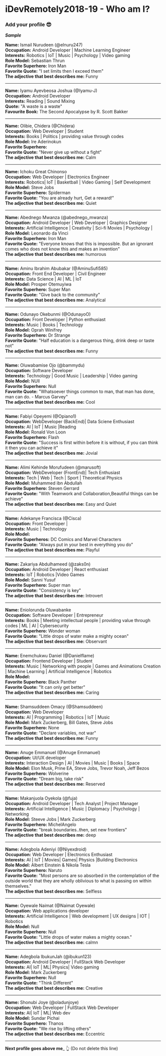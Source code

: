 ﻿# iDevRemotely2018-19 - Who am I?
### Add your profile 😎
**_Sample_**

**Name:** Ismail Nurudeen (@elnuru247) <br>
**Occupation:** Android Developer | Machine Learning Engineer <br>
**Interests:** Robotics | IoT | Music | Psychology | Video gaming <br>
**Role Model:** Sebastian Thrun <br>
**Favorite Superhero:** Iron Man <br>
**Favorite Quote:** "I set limits then I exceed them" <br>
**The adjective that best describes me:** Funny <br>
___
**Name:** Iyamu Ayevbeosa Joshua (@Iyamu-J) <br>
**Occupation:** Android Developer <br>
**Interests:** Reading | Sound Mixing<br>
**Quote:** "A waste is a waste" <br>
**Favourite Book:** The Second Apocalypse by R. Scott Bakker<br>
___
**Name:** Olibie, Chidera (@Chidera)<br>
**Occupation:** Web Developer | Student <br>
**Interests:**  Books | Politics | providing value through codes<br>
**Role Model:** Ire Aderinokun <br>
**Favorite Superhero:** <br>
**Favorite Quote:** "Never give up without a fight" <br>
**The adjective that best describes me:** Calm <br>
___
**Name:** Ichoku Great Chinonso <br>
**Occupation:** Web Developer | Electronics Engineer <br>
**Interests:** Robotics| IoT | Basketball | Video Gaming | Self Development <br>
**Role Model:** Steve Jobs <br>
**Favorite Superhero:** Spiderman <br>
**Favorite Quote:** "You are already hurt, Get a reward!" <br>
**The adjective that best describes me:** Quiet <br>
___
**Name:** Abednego Mwanza (@abednego_mwanza) <br>
**Occupation:** Android Developer | Web Developer | Graphics Designer <br>
**Interests:** Artificial Intelligence | Creativity | Sci-fi Movies | Psychology | <br>
**Role Model:** Leonardo da Vinci <br>
**Favorite Superhero:** Iron Man <br>
**Favorite Quote:** "Everyone knows that this is impossible. But an ignorant comes who does not know this and makes an invention" <br>
**The adjective that best describes me:** humorous <br>
___
**Name:** Aminu Ibrahim Abubakar (@AminuSufi585) <br>
**Occupation:** Front End Developer | Civil Engineer <br>
**Interests:** Data Science | AI | ML | IoT <br>
**Role Model:** Prosper Otemuyiwa <br>
**Favorite Superhero:** Super Man <br>
**Favorite Quote:** "Give back to the community" <br>
**The adjective that best describes me:** Analytical <br>
___
**Name:** Odunayo Okebunmi (@OdunayoO) <br>
**Occupation:** Front Developer | Python enthusiast <br>
**Interests:** Music | Books | Technology <br>
**Role Model:** Oprah Winifrey <br>
**Favorite Superhero:** Dr Strange <br>
**Favorite Quote:** "Half education is a dangerous thing, drink deep or taste not" <br>
**The adjective that best describes me:** Funny <br>
___
**Name:** Oluwabamise Ojo (@bammydu) <br>
**Occupation:** Software Developer <br>
**Interests:** Technology | Good Music | Leadership | Video gaming <br>
**Role Model:** NUll <br>
**Favorite Superhero:** Null <br>
**Favorite Quote:** "Whatsoever things common to man, that man has done, man can do. - Marcus Garvey" <br>
**The adjective that best describes me:** Cool <br>
___
**Name:** Fabiyi Opeyemi (@Opiano1)<br>
**Occupation:** WebDeveloper (BackEnd)| Data Sciene Enthusiast <br>
**Interests:** AI | IoT | Music |Reading <br>
**Role Model:** Ronald Von Loon <br>
**Favorite Superhero:** Flash <br>
**Favorite Quote:** "Success is first within before it is without, if you can think it then you can achieve it" <br>
**The adjective that best describes me:** Jovial 
___
**Name:** Alimi Kehinde Morufudeen (@marusoft)<br>
**Occupation:** WebDeveloper (FrontEnd)| Tech Enthusiast <br>
**Interests:** Tech | Web | Tech | Sport | Theoretical Physics <br>
**Role Model:** Muhammed ibn Abdullah <br>
**Favorite Superhero:** Steven Gerrard <br>
**Favorite Quote:** "With Teamwork and Collaboration,Beautiful things can be achieve" <br>
**The adjective that best describes me:** Easy and Quiet <br>
___
**Name:** Adekanye Francisca (@Cisca) <br>
**Occupation:** Front Developer |  <br>
**Interests:** Music | Technology <br>
**Role Model:**  <br>
**Favorite Superheros:** DC Comics and Marvel Characters <br>
**Favorite Quote:** "Always put in your best in everything you do" <br>
**The adjective that best describes me:** Playful <br>
___
**Name:** Zakariya Abdulhameed (@zaks0n)<br>
**Occupation:** Android Developer | React enthusiast <br>
**Interests:**  IoT | Robotics |Video Games <br>
**Role Model:** Sanni Yusuf <br>
**Favorite Superhero:** Super man <br>
**Favorite Quote:** "Consistency is key" <br>
**The adjective that best describes me:** Introvert <br>
___
**Name:** Eniolorunda Oluwabanke <br>
**Occupation:** Software Developer | Entrepreneur <br>
**Interests:**  Books | Meeting intellectual people | providing value through codes | ML | AI | Cybersecurity <br>
**Favorite Superhero:** Wonder woman <br>
**Favorite Quote:** "Little drops of water make a mighty ocean" <br>
**The adjective that best describes me:** Observant <br>
___
**Name:** Enemchukwu Daniel (@Danielflame) <br>
**Occupation:** Frontend Developer | Student <br>
**Interests:**  Music | Networking with people | Games and Animations Creation | Machine Learning | Artificial Intelligence | Robotics  <br>
**Role Model:**  <br>
**Favorite Superhero:** Black Panther <br>
**Favorite Quote:** "It can only get better" <br>
**The adjective that best describes me:** Caring <br>
___
**Name:** Shamsuddeen Omacy (@Shamsuddeen) <br>
**Occupation:** Web Developer <br>
**Interests:** AI | Programming | Robotics | IoT | Music <br>
**Role Model:** Mark Zuckerberg, Bill Gates, Steve Jobs <br>
**Favorite Superhero:** None <br>
**Favorite Quote:** "Declare variables, not war" <br>
**The adjective that best describes me:** Funny <br>
______
**Name:** Anuge Emmanuel (@Anuge Emmanuel) <br>
**Occupation:** UI/UX developer <br>
**Interests:** Interaction Design | AI | Movies | Music | Books | Space <br>
**Role Model:** Elon Musk, Prine EA, Steve Jobs, Trevor Noah, Jeff Bezos <br>
**Favorite Superhero:** Wolverine <br>
**Favorite Quote:** "Dream big, take risk" <br>
**The adjective that best describes me:** Reserved <br>
___
**Name:** Makanjuola Oyekola (@fuja) <br>
**Occupation:** Android Developer | Tech Analyst | Project Manager <br>
**Interests:** Artificial Intelligence | Music | Diplomacy | Psychology | Networking <br>
**Role Model:** Steeve Jobs | Mark Zuckerberg <br>
**Favorite Superhero:** MichelAngelo <br>
**Favorite Quote:** "break boundaries..then, set new frontiers" <br>
**The adjective that best describes me:** deep <br>
___
**Name:** Adegbola Adeniyi (@Niyexdroid)<br>
**Occupation:** Web Developer | Electronics Enthusiast <br>
**Interests:** AI | IoT | Movies| Games| Physics |Building Electronics <br>
**Role Model:** Albert Einstein & Nikola Tesla <br>
**Favorite Superhero:** Naruto <br>
**Favorite Quote:** "Most persons are so absorbed in the contemplation of the outside world that they are wholly oblivious to what is passing on within themselves." <br>
**The adjective that best describes me:** Selfless <br>
___
**Name:** Oyewale Naimat (@Naimat Oyewale) <br>
**Occupation:** Web applications developer <br>
**Interests:** Artificial Intelligence | Web development | UX designs | IOT | Robotics <br>
**Role Model:** Null<br>
**Favorite Superhero:** Null <br>
**Favorite Quote:** "Little drops of water makes a mighty ocean." <br>
**The adjective that best describes me:** calmn <br>
___
**Name:** Adegbola IbukunJah (@ibukun123) <br>
**Occupation:** Android Developer | FullStack Web Developer <br>
**Interests:** AI| IoT | ML| Physics| Video gaming <br>
**Role Model:** Mark Zuckerberg <br>
**Favorite Superhero:** Null <br>
**Favorite Quote:** "Think Different" <br>
**The adjective that best describes me:** Creative <br>

___
**Name:** Shonubi Joye (@oladunjoye) <br>
**Occupation:** Web Developer | FullStack Web Developer <br>
**Interests:** AI| IoT | ML|  Web dev <br>
**Role Model:** Sundar Pichai <br>
**Favorite Superhero:** Thanos <br>
**Favorite Quote:** "We rise by lifting others" <br>
**The adjective that best describes me:** Eccentric <br>
___
**Next profile goes above me**_  👆 (Do not delete this line)
